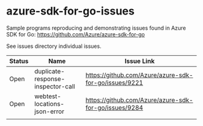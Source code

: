 # azure-sdk-for-go-issues

Sample programs reproducing and demonstrating issues found in Azure SDK for Go: https://github.com/Azure/azure-sdk-for-go

See issues directory individual issues.

| Status | Name                              | Issue Link                                            |
|--------|-----------------------------------|-------------------------------------------------------|
| Open   | duplicate-response-inspector-call | https://github.com/Azure/azure-sdk-for-go/issues/9221 |
| Open   | webtest-locations-json-error      | https://github.com/Azure/azure-sdk-for-go/issues/9284 |
|        |                                   |                                                       |



